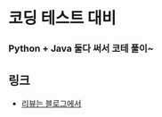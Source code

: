 # 코딩 테스트 대비

### Python + Java 둘다 써서 코테 풀이~

## 링크
- [리뷰는 블로그에서](https://hanjo8813.github.io/categories/programmers)